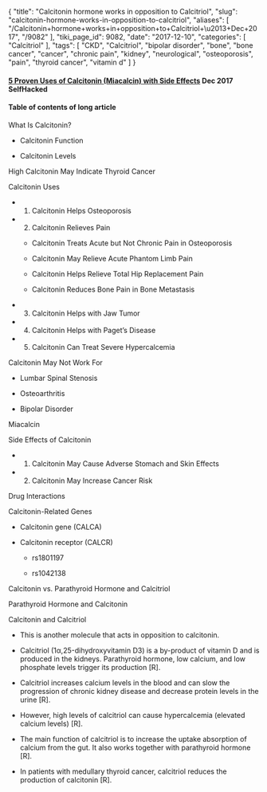{
    "title": "Calcitonin hormone works in opposition to Calcitriol",
    "slug": "calcitonin-hormone-works-in-opposition-to-calcitriol",
    "aliases": [
        "/Calcitonin+hormone+works+in+opposition+to+Calcitriol+\u2013+Dec+2017",
        "/9082"
    ],
    "tiki_page_id": 9082,
    "date": "2017-12-10",
    "categories": [
        "Calcitriol"
    ],
    "tags": [
        "CKD",
        "Calcitriol",
        "bipolar disorder",
        "bone",
        "bone cancer",
        "cancer",
        "chronic pain",
        "kidney",
        "neurological",
        "osteoporosis",
        "pain",
        "thyroid cancer",
        "vitamin d"
    ]
}


#### [5 Proven Uses of Calcitonin (Miacalcin) with Side Effects](https://selfhacked.com/blog/calcitonin-miacalcin/?utm_source=ActiveCampaign&utm_medium=email&utm_content=Vasovagal+Syncope%2C+Calcitonin%2C+Anti-Mullerian+Hormone%2C+Memantine%2C+Haptoglobin%2C+Pregabalin%2C+and+Coluracetam&utm_campaign=Dec1017newsletter#Calcitonin_vs_Parathyroid_Hormone_and_Calcitriol%20) Dec 2017  SelfHacked

#### Table of contents of long article

What Is Calcitonin?

* Calcitonin Function

* Calcitonin Levels

High Calcitonin May Indicate Thyroid Cancer

Calcitonin Uses

* 1) Calcitonin Helps Osteoporosis

* 2) Calcitonin Relieves Pain

   * Calcitonin Treats Acute but Not Chronic Pain in Osteoporosis

   * Calcitonin May Relieve Acute Phantom Limb Pain

   * Calcitonin Helps Relieve Total Hip Replacement Pain

   * Calcitonin Reduces Bone Pain in Bone Metastasis

* 3) Calcitonin Helps with Jaw Tumor

* 4) Calcitonin Helps with Paget’s Disease

* 5) Calcitonin Can Treat Severe Hypercalcemia

Calcitonin May Not Work For

* Lumbar Spinal Stenosis

* Osteoarthritis

* Bipolar Disorder

Miacalcin

Side Effects of Calcitonin

* 1) Calcitonin May Cause Adverse Stomach and Skin Effects

* 2) Calcitonin May Increase Cancer Risk

Drug Interactions

Calcitonin-Related Genes

* Calcitonin gene (CALCA)

* Calcitonin receptor (CALCR)

   * rs1801197

   * rs1042138

Calcitonin vs. Parathyroid Hormone and Calcitriol

Parathyroid Hormone and Calcitonin

Calcitonin and Calcitriol

* This is another molecule that acts in opposition to calcitonin.

* Calcitriol (1α,25-dihydroxyvitamin D3) is a by-product of vitamin D and is produced in the kidneys. Parathyroid hormone, low calcium, and low phosphate levels trigger its production <span>[R]</span>.

* Calcitriol increases calcium levels in the blood and can slow the progression of chronic kidney disease and decrease protein levels in the urine <span>[R]</span>.

* However, high levels of calcitriol can cause hypercalcemia (elevated calcium levels) <span>[R]</span>.

* The main function of calcitriol is to increase the uptake absorption of calcium from the gut. It also works together with parathyroid hormone <span>[R]</span>.

* In patients with medullary thyroid cancer, calcitriol reduces the production of calcitonin <span>[R]</span>.